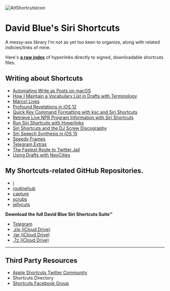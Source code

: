 ![AltShortcutsIcon](https://user-images.githubusercontent.com/43663476/161187519-7256210f-6f58-47d4-9577-e76bfc14f99f.jpeg)

# David Blue's Siri Shortcuts

A messy-ass library I'm not as yet too keen to organize, along with related indicies/links of mine.

Here's [**a raw index**](https://github.com/extratone/shortcuts/blob/main/signedindex.md) of hyperlinks directly to signed, downloadable shortcuts files.

## Writing about Shortcuts

- [Automating Write.as Posts on macOS](https://bilge.world/automating-writeas-posts)
- [How I Maintain a Vocabulary List in Drafts with Terminology](https://bilge.world/drafts-terminology-vocabulary)
- [Marco! Lives](https://bilge.world/marco)
- [Profound Revelations in iOS 12](https://bilge.world/siri-shortcuts-ios12-review)
- [Quick Key Command Formatting with ksc and Siri Shortcuts](https://bilge.world/ksc-shortcut)
- [Retrieve Live NPR Program Information with Siri Shortcuts](https://bilge.world/npr-siri-shortcuts)
- [Run Siri Shortcuts with Hyperlinks](https://bilge.world/run-siri-shortcuts-with-hyperlinks)
- [Siri Shortcuts and the DJ Screw Discography](**https://bilge.world/dj-screw-shortcuts**)
- [Siri Speech Synthesis in iOS 15](https://bilge.world/siri-tts)
- [Speedy Frames](https://bilge.world/speedy-frames)
- [Telegram Extras](https://bilge.world/telegram-extras)
- [The Fastest Route to Twitter Jail](https://bilge.world/twitter-jail)
- [Using Drafts with NeoCities](https://bilge.world/using-drafts-with-neocities)

## My Shortcuts-related GitHub Repositories.

- [i](https://github.com/extratone/i)
- [routinehub](https://github.com/extratone/routinehub)
- [capture](https://github.com/extratone/capture)
- [scrubs](https://github.com/extratone/scrubs) 
- [jellycuts](https://github.com/extratone/jellycuts)

**Download the full David Blue Siri Shortcuts Suite™**
- [Telegram](https://t.me/extratone/10876)
- [.zip (iCloud Drive)](https://www.icloud.com/iclouddrive/090WZyVe9rGUJA_6MYUtA1Mdg#DavidBlueFullShortcutsSuite03312022-225743)
- [.tar (iCloud Drive)](https://www.icloud.com/iclouddrive/055HG3do68dvVwLyqNmPeCBGw#DavidBlueFullShortcutsSuite03312022-225658)
- [.7z (iCloud Drive)](https://www.icloud.com/iclouddrive/08amblz4oVhB71NErt_qIDQHQ#DavidBlueFullShortcutsSuite03312022-225936)


---

## Third Party Resources

- [Apple Shortcuts Twitter Community](https://twitter.com/i/communities/1471151406451085313)
- Shortcuts.Directory
- [Shortcuts Facebook Group](https://www.facebook.com/groups/1348338781970212)